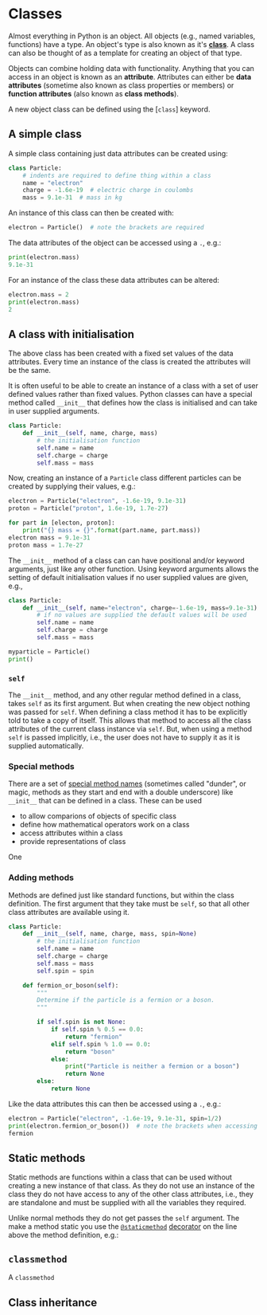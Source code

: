 # Classes

Almost everything in Python is an object. All objects (e.g., named variables, functions) have a
type. An object's type is also known as it's
[**class**](https://docs.python.org/3/tutorial/classes.html). A class can also be thought of as a
template for creating an object of that type.

Objects can combine holding data with functionality. Anything that you can access in an object is
known as an **attribute**. Attributes can either be **data attributes** (sometime also known as
class properties or members) or **function attributes** (also known as **class methods**).

A new object class can be defined using the [`class`] keyword.

## A simple class

A simple class containing just data attributes can be created using:

```python
class Particle:
    # indents are required to define thing within a class
    name = "electron"
    charge = -1.6e-19  # electric charge in coulombs
    mass = 9.1e-31  # mass in kg
```

An instance of this class can then be created with:

```python
electron = Particle()  # note the brackets are required
```

The data attributes of the object can be accessed using a `.`, e.g.:

```python
print(electron.mass)
9.1e-31
```

For an instance of the class these data attributes can be altered:

```python
electron.mass = 2
print(electron.mass)
2
```

## A class with initialisation

The above class has been created with a fixed set values of the data attributes. Every time an
instance of the class is created the attributes will be the same.

It is often useful to be able to create an instance of a class with a set of user defined values
rather than fixed values. Python classes can have a special method called `__init__` that defines
how the class is initialised and can take in user supplied arguments.

```python
class Particle:
    def __init__(self, name, charge, mass)
        # the initialisation function
        self.name = name
        self.charge = charge
        self.mass = mass
```

Now, creating an instance of a `Particle` class different particles can be created by supplying
their values, e.g.:

```python
electron = Particle("electron", -1.6e-19, 9.1e-31)
proton = Particle("proton", 1.6e-19, 1.7e-27)

for part in [electon, proton]:
    print("{} mass = {}".format(part.name, part.mass))
electron mass = 9.1e-31
proton mass = 1.7e-27
```

The `__init__` method of a class can can have positional and/or keyword arguments, just like any
other function. Using keyword arguments allows the setting of default initialisation values if no
user supplied values are given, e.g.,

```python
class Particle:
    def __init__(self, name="electron", charge=-1.6e-19, mass=9.1e-31)
        # if no values are supplied the default values will be used
        self.name = name
        self.charge = charge
        self.mass = mass

myparticle = Particle()
print()
```

### `self`

The `__init__` method, and any other regular method defined in a class, takes `self` as its first
argument. But when creating the new object nothing was passed for `self`. When defining a class
method it has to be explicitly told to take a copy of itself. This allows that method to access all
the class attributes of the current class instance via `self`. But, when using a method `self` is
passed implicitly, i.e., the user does not have to supply it as it is supplied automatically.

### Special methods

There are a set of [special method names](https://rszalski.github.io/magicmethods/) (sometimes
called "dunder", or magic, methods as they start and end with a double underscore) like `__init__`
that can be defined in a class. These can be used

 * to allow comparions of objects of specific class
 * define how mathematical operators work on a class
 * access attributes within a class
 * provide representations of class

One 

### Adding methods

Methods are defined just like standard functions, but within the class definition. The first
argument that they take must be `self`, so that all other class attributes are available using it.

```python
class Particle:
    def __init__(self, name, charge, mass, spin=None)
        # the initialisation function
        self.name = name
        self.charge = charge
        self.mass = mass
        self.spin = spin

    def fermion_or_boson(self):
        """
        Determine if the particle is a fermion or a boson.
        """

        if self.spin is not None:
            if self.spin % 0.5 == 0.0:
                return "fermion"
            elif self.spin % 1.0 == 0.0:
                return "boson"
            else:
                print("Particle is neither a fermion or a boson")
                return None
        else:
            return None
```

Like the data attributes this can then be accessed using a `.`, e.g.:

```python
electron = Particle("electron", -1.6e-19, 9.1e-31, spin=1/2)
print(electron.fermion_or_boson())  # note the brackets when accessing the method
fermion
```

## Static methods

Static methods are functions within a class that can be used without creating a new instance of that
class. As they do not use an instance of the class they do not have access to any of the other class
attributes, i.e., they are standalone and must be supplied with all the variables they required.

Unlike normal methods they do not get passes the `self` argument. The make a method static you use
the [`@staticmethod`](https://docs.python.org/3/library/functions.html#staticmethod)
[decorator](https://docs.python.org/3/glossary.html#term-decorator) on the line above the method
definition, e.g.:

## `classmethod`

A `classmethod`

## Class inheritance